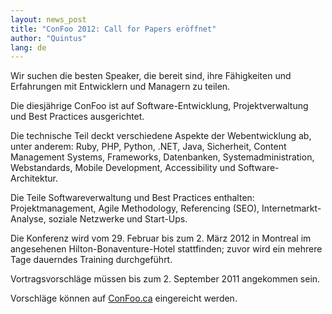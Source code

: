 ```yaml
---
layout: news_post
title: "ConFoo 2012: Call for Papers eröffnet"
author: "Quintus"
lang: de
---
```


Wir suchen die besten Speaker, die bereit sind, ihre Fähigkeiten und
Erfahrungen mit Entwicklern und Managern zu teilen.

Die diesjährige ConFoo ist auf Software-Entwicklung, Projektverwaltung
und Best Practices ausgerichtet.

Die technische Teil deckt verschiedene Aspekte der Webentwicklung ab,
unter anderem: Ruby, PHP, Python, .NET, Java, Sicherheit, Content
Management Systems, Frameworks, Datenbanken, Systemadministration,
Webstandards, Mobile Development, Accessibility und
Software-Architektur.

Die Teile Softwareverwaltung und Best Practices enthalten:
Projektmanagement, Agile Methodology, Referencing (SEO),
Internetmarkt-Analyse, soziale Netzwerke und Start-Ups.

Die Konferenz wird vom 29. Februar bis zum 2. März 2012 in Montreal im
angesehenen Hilton-Bonaventure-Hotel stattfinden; zuvor wird ein mehrere
Tage dauerndes Training durchgeführt.

Vortragsvorschläge müssen bis zum 2. September 2011 angekommen sein.

Vorschläge können auf [ConFoo.ca][1] eingereicht werden.



[1]: http://confoo.ca 
